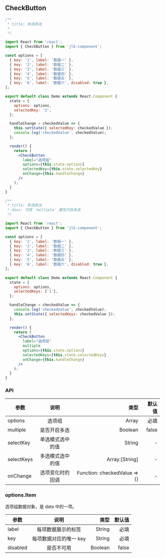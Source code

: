 ## CheckButton

```jsx
/**
 * title: 单选用法
 *
 */

import React from 'react';
import { CheckButton } from 'jlk-component';

const options = [
  { key: '1', label: '数据一' },
  { key: '2', label: '数据二' },
  { key: '3', label: '数据三' },
  { key: '4', label: '数据四' },
  { key: '5', label: '数据五' },
  { key: '6', label: '数据六', disabled: true },
];

export default class Demo extends React.Component {
  state = {
    options: options,
    selectedKey: '2',
  };

  handleChange = checkedValue => {
    this.setState({ selectedKey: checkedValue });
    console.log('checkedValue', checkedValue);
  };

  render() {
    return (
      <CheckButton
        label="选项组"
        options={this.state.options}
        selectedKey={this.state.selectedKey}
        onChange={this.handleChange}
      />
    );
  }
}
```

```jsx
/**
 * title: 多选用法
 * desc: 可用 `multiple` 属性开启多选
 */

import React from 'react';
import { CheckButton } from 'jlk-component';

const options = [
  { key: '1', label: '数据一' },
  { key: '2', label: '数据二' },
  { key: '3', label: '数据三' },
  { key: '4', label: '数据四' },
  { key: '5', label: '数据五' },
  { key: '6', label: '数据六', disabled: true },
];

export default class Demo extends React.Component {
  state = {
    options: options,
    selectedKeys: ['1'],
  };

  handleChange = checkedValue => {
    console.log('checkedValue', checkedValue);
    this.setState({ selectedKeys: checkedValue });
  };

  render() {
    return (
      <CheckButton
        label="选项组"
        multiple
        options={this.state.options}
        selectedKeys={this.state.selectedKeys}
        onChange={this.handleChange}
      />
    );
  }
}
```

### API

| 参数       |       说明       |                         类型 | 默认值 |
| ---------- | :--------------: | ---------------------------: | -----: |
| options    |      选项组      |                        Array |   必填 |
| multiple   |   是否开启多选   |                      Boolean |  false |
| selectKey  | 单选模式选中的值 |                       String |      - |
| selectKeys | 多选模式选中的值 |               Array:[String] |      - |
| onChange   | 选项变化时的回调 | Function: checkedValue => {} |      - |

### options.Item

选项组数据对象，是 data 中的一项。

| 参数     |          说明          |    类型 | 默认值 |
| -------- | :--------------------: | ------: | -----: |
| label    |   每项数据展示的标签   |  String |   必填 |
| key      | 每项数据对应的唯一 key |  String |   必填 |
| disabled |       是否不可用       | Boolean |  false |
